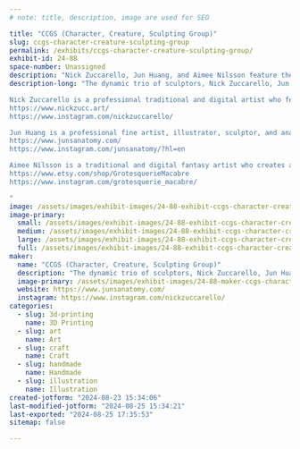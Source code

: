 ```yaml
---
# note: title, description, image are used for SEO

title: "CCGS (Character, Creature, Sculpting Group)"
slug: ccgs-character-creature-sculpting-group
permalink: /exhibits/ccgs-character-creature-sculpting-group/
exhibit-id: 24-88
space-number: Unassigned
description: "Nick Zuccarello, Jun Huang, and Aimee Nilsson feature their mixture of sculpture creations."
description-long: "The dynamic trio of sculptors, Nick Zuccarello, Jun Huang, and Aimee Nilsson, feature their sculpture creations. As professional artists and entrepreneurs, their artistic mixture of fantasy and reality will surely excite the eclectic interests of this year's guests.

Nick Zuccarello is a professional traditional and digital artist who features sci-fi and fantasy art. He creates characters, creatures, illustrations, and collectibles for games and the interactive entertainment industry.
https://www.nickzucc.art/
https://www.instagram.com/nickzuccarello/

Jun Huang is a professional fine artist, illustrator, sculptor, and anatomist for games, movies, and television. Professionals and hobbyists alike use his models for anatomy reference. He features a variety of human and animal models.
https://www.junsanatomy.com/
https://www.instagram.com/junsanatomy/?hl=en

Aimee Nilsson is a traditional and digital fantasy artist who creates art for movies, themed attractions, and the interactive entertainment industry. She features a variety of art prints and hand-made and printed sculptures.
https://www.etsy.com/shop/GrotesquerieMacabre
https://www.instagram.com/grotesquerie_macabre/

"
image: /assets/images/exhibit-images/24-88-exhibit-ccgs-character-creature-sculpting-group-maker-sfair-large.jpg
image-primary: 
  small: /assets/images/exhibit-images/24-88-exhibit-ccgs-character-creature-sculpting-group-maker-sfair-small.jpg
  medium: /assets/images/exhibit-images/24-88-exhibit-ccgs-character-creature-sculpting-group-maker-sfair-medium.jpg
  large: /assets/images/exhibit-images/24-88-exhibit-ccgs-character-creature-sculpting-group-maker-sfair-large.jpg
  full: /assets/images/exhibit-images/24-88-exhibit-ccgs-character-creature-sculpting-group-maker-sfair-full.jpg
maker: 
  name: "CCGS (Character, Creature, Sculpting Group)"
  description: "The dynamic trio of sculptors, Nick Zuccarello, Jun Huang, and Aimee Nilsson, feature their sculpture creations at the Maker’s Faire 2024. As professional artists and entrepreneurs, their artistic mixture of fantasy and reality will surely excite the eclectic interests of this year's guests."
  image-primary: /assets/images/exhibit-images/24-88-maker-ccgs-character-creature-sculpting-group-bannermaker-sfair-medium.jpg
  website: https://www.junsanatomy.com/
  instagram: https://www.instagram.com/nickzuccarello/
categories: 
  - slug: 3d-printing
    name: 3D Printing
  - slug: art
    name: Art
  - slug: craft
    name: Craft
  - slug: handmade
    name: Handmade
  - slug: illustration
    name: Illustration
created-jotform: "2024-08-23 15:34:06"
last-modified-jotform: "2024-08-25 15:34:21"
last-exported: "2024-08-25 17:35:53"
sitemap: false

---
```

